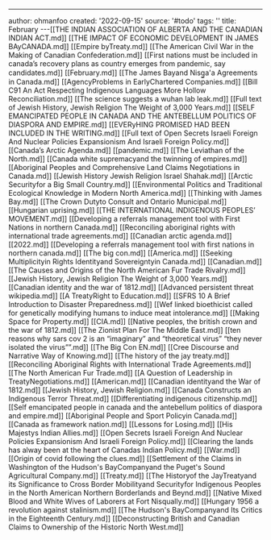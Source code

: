 ---
author: ohmanfoo
created: '2022-09-15'
source: '#todo'
tags: ''
title: February
---[[THE INDIAN ASSOCIATION OF ALBERTA AND THE CANADIAN INDIAN ACT.md]]
[[THE IMPACT OF ECONOMIC DEVELOPMENT IN JAMES BAyCANADA.md]]
[[Empire byTreaty.md]]
[[The American Civil War in the Making of Canadian Confederation.md]]
[[First nations must be included in canada’s recovery plans as country emerges from pandemic, say candidates.md]]
[[February.md]]
[[The James Bayand Nisg̲a'a Agreements in Canada.md]]
[[AgencyProblems in EarlyChartered Companies.md]]
[[Bill C91 An Act Respecting Indigenous Languages More Hollow Reconciliation.md]]
[[The science suggests a wuhan lab leak.md]]
[[Full text of Jewish History, Jewish Religion The Weight of 3,000 Years.md]]
[[SELF EMANCIPATED PEOPLE IN CANADA AND THE ANTEBELLUM POLITICS OF DIASPORA AND EMPIRE.md]]
[[EVERyHING PROMISED HAD BEEN INCLUDED IN THE WRITING.md]]
[[Full text of Open Secrets Israeli Foreign And Nuclear Policies Expansionism And Israeli Foreign Policy.md]]
[[Canada’s Arctic Agenda.md]]
[[pandemic.md]]
[[The Leviathan of the North.md]]
[[Canada white supremacyand the twinning of empires.md]]
[[Aboriginal Peoples and Comprehensive Land Claims Negotiations in Canada.md]]
[[Jewish History Jewish Religion Israel Shahak.md]]
[[Arctic Securityfor a Big Small Country.md]]
[[Environmental Politics and Traditional Ecological Knowledge in Modern North America.md]]
[[Thinking with James Bay.md]]
[[The Crown Dutyto Consult and Ontario Municipal.md]]
[[Hungarian uprising.md]]
[[THE INTERNATIONAL INDIGENOUS PEOPLES’ MOVEMENT.md]]
[[Developing a referrals management tool with First Nations in northern Canada.md]]
[[Reconciling aboriginal rights with international trade agreements.md]]
[[Canadian arctic agenda.md]]
[[2022.md]]
[[Developing a referrals management tool with first nations in northern canada.md]]
[[The big con.md]]
[[America.md]]
[[Seeking Multiplicityin Rights Identityand Sovereigntyin Canada.md]]
[[Canadian.md]]
[[The Causes and Origins of the North American Fur Trade Rivalry.md]]
[[Jewish History, Jewish Religion The Weight of 3,000 Years.md]]
[[Canadian identity and the war of 1812.md]]
[[Advanced persistent threat wikipedia.md]]
[[A TreatyRight to Education.md]]
[[SFRS 10 A Brief Introduction to Disaster Preparedness.md]]
[[Wef linked bioethicist called for genetically modifying humans to induce meat intolerance.md]]
[[Making Space for Property.md]]
[[CIA.md]]
[[Native peoples, the british crown and the war of 1812.md]]
[[The Zionist Plan For The Middle East.md]]
[[ten reasons why sars cov 2 is an “imaginary” and “theoretical virus”  “they never isolated the virus””.md]]
[[The Big Con EN.md]]
[[Cree Discourse and Narrative Way of Knowing.md]]
[[The history of the jay treaty.md]]
[[Reconciling Aboriginal Rights with International Trade Agreements.md]]
[[The North American Fur Trade.md]]
[[A Question of Leadership in TreatyNegotiations.md]]
[[American.md]]
[[Canadian identityand the War of 1812.md]]
[[Jewish History, Jewish Religion.md]]
[[Canada Constructs an Indigenous Terror Threat.md]]
[[Differentiating indigenous citizenship.md]]
[[Self emancipated people in canada and the antebellum politics of diaspora and empire.md]]
[[Aboriginal People and Sport Policyin Canada.md]]
[[Canada as framework nation.md]]
[[Lessons for Losing.md]]
[[His Majestys Indian Allies.md]]
[[Open Secrets Israeli Foreign And Nuclear Policies Expansionism And Israeli Foreign Policy.md]]
[[Clearing the lands has alway been at the heart of Canadas Indian Policy.md]]
[[War.md]]
[[Origin of covid following the clues.md]]
[[Settlement of the Claims in Washington of the Hudson's BayCompanyand the Puget's Sound Agricultural Company.md]]
[[Treaty.md]]
[[The Historyof the JayTreatyand its Significance to Cross Border Mobilityand Securityfor Indigenous Peoples in the North American Northern Borderlands and Beynd.md]]
[[Native Mixed Blood and White Wives of Laborers at Fort Nisqually.md]]
[[Hungary 1956 a revolution against stalinism.md]]
[[The Hudson's BayCompanyand Its Critics in the Eighteenth Century.md]]
[[Deconstructing British and Canadian Claims to Ownership of the Historic North West.md]]
